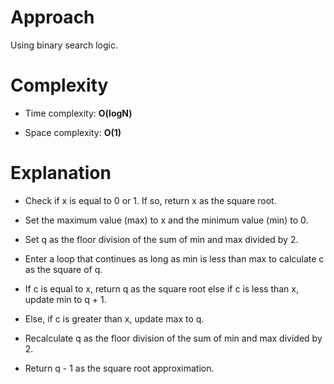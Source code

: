 # Approach
 
Using binary search logic.


# Complexity

- Time complexity: **O(logN)**

- Space complexity: **O(1)**

# Explanation

- Check if x is equal to 0 or 1. If so, return x as the square root.

- Set the maximum value (max) to x and the minimum value (min) to 0.

- Set q as the floor division of the sum of min and max divided by 2.

- Enter a loop that continues as long as min is less than max to calculate c as the square of q.

- If c is equal to x, return q as the square root else if c is less than x, update min to q + 1.

- Else, if c is greater than x, update max to q.

- Recalculate q as the floor division of the sum of min and max divided by 2.

- Return q - 1 as the square root approximation.
